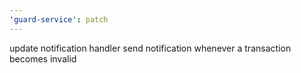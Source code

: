 ```yaml
---
'guard-service': patch
---
```


update notification handler
send notification whenever a transaction becomes invalid
